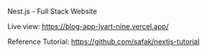 Nest.js - Full Stack Website 

Live view: https://blog-app-lyart-nine.vercel.app/

Reference Tutorial: https://github.com/safak/nextjs-tutorial


